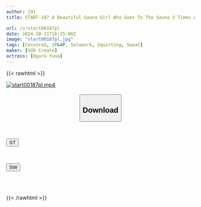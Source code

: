 ```yaml
---
author: j91
title: START-187 A Beautiful Sauna Girl Who Goes To The Sauna 3 Times A Week Is Made To Go Crazy With Aphrodisiac Loyly And Becomes A Sex Slave, And The Whole Story Of How I Fucked Her Over And Over Again Until She Was Sweating Abnormally And Urinating A Lot, And Her Whole Body Was In Order, Ogura Yuna

url: /v/start00187pl
date: 2024-10-21T16:25:00Z
image: "start00187pl.jpg"
tags: [Censored, 3P&4P, Solowork, Squirting, Sweat]
maker: [SOD Create]
actress: [Ogura Yuna]
---
```



{{< rawhtml >}}

<div class="video" data-videoid="49j0AZlyGbUKQAO">
    <a href="javascript:;">
        <img src="/v/start00187pl/start00187pl.jpg" width="WIDTH" height="HEIGHT" alt="start00187pl.mp4" loading="lazy">
    </a>
</div>

<script type="text/javascript" src="https://j91.asia/asset/on-demand-st.js"></script>

<br>
  <link rel="stylesheet" href="https://j91.asia/asset/bs5.css">
  
  <center>
  <button class="btn btn-primary" type="button" data-bs-toggle="collapse" data-bs-target=".multi-collapse" aria-expanded="false" aria-controls="multiCollapseExample1 multiCollapseExample2"><h2>Download</h2></button></center>
</p>
<div class="row">
  <div class="col">
    <div class="collapse multi-collapse" id="multiCollapseExample1">
      <div class="card card-body">
	      	      <br>
<div class="buttons">  
<p><a href="/v/start00187pl/st.html" target="_blank"><button class="btn-hover color-3"><i class="fa fa-download"></i> ST</button></a></p></div>
    </div>
  </div>
</div>
  <div class="col">
    <div class="collapse multi-collapse" id="multiCollapseExample2">
      <div class="card card-body">
	      <br>
<div class="buttons">
<p><a href="/v/start00187pl/sw.html" target="_blank"><button class="btn-hover color-2"><i class="fa fa-download"></i> SW</button></a></p></div>
<br><br>
      </div>
    </div>
  </div>
</div>

{{< /rawhtml >}}
